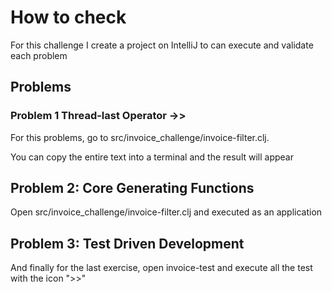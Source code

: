 # How to check

For this challenge I create a project on IntelliJ to can execute and validate each problem

## Problems

### Problem 1 Thread-last Operator ->>
For this problems, go to src/invoice_challenge/invoice-filter.clj.

You can copy the entire text into a terminal and the result will appear


## Problem 2: Core Generating Functions
Open src/invoice_challenge/invoice-filter.clj and executed as an application


## Problem 3: Test Driven Development
And finally for the last exercise, open invoice-test and execute all the test with the icon ">>"
